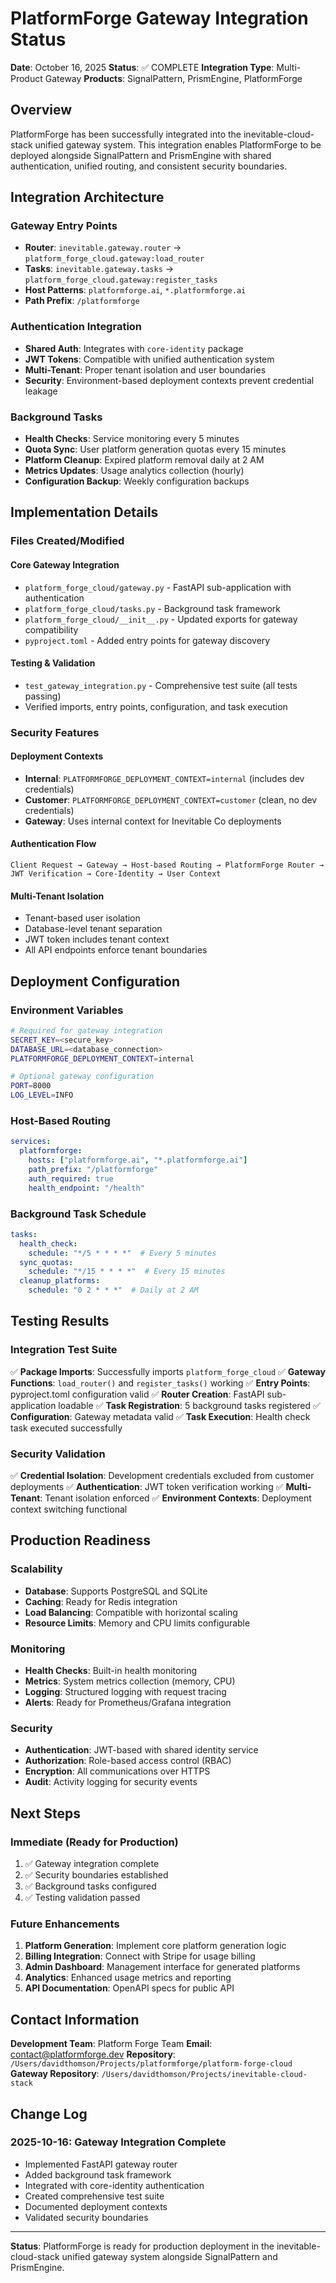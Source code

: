 # PlatformForge Gateway Integration Status

**Date**: October 16, 2025
**Status**: ✅ COMPLETE
**Integration Type**: Multi-Product Gateway
**Products**: SignalPattern, PrismEngine, PlatformForge

## Overview

PlatformForge has been successfully integrated into the inevitable-cloud-stack unified gateway system. This integration enables PlatformForge to be deployed alongside SignalPattern and PrismEngine with shared authentication, unified routing, and consistent security boundaries.

## Integration Architecture

### Gateway Entry Points
- **Router**: `inevitable.gateway.router` → `platform_forge_cloud.gateway:load_router`
- **Tasks**: `inevitable.gateway.tasks` → `platform_forge_cloud.gateway:register_tasks`
- **Host Patterns**: `platformforge.ai`, `*.platformforge.ai`
- **Path Prefix**: `/platformforge`

### Authentication Integration
- **Shared Auth**: Integrates with `core-identity` package
- **JWT Tokens**: Compatible with unified authentication system
- **Multi-Tenant**: Proper tenant isolation and user boundaries
- **Security**: Environment-based deployment contexts prevent credential leakage

### Background Tasks
- **Health Checks**: Service monitoring every 5 minutes
- **Quota Sync**: User platform generation quotas every 15 minutes
- **Platform Cleanup**: Expired platform removal daily at 2 AM
- **Metrics Updates**: Usage analytics collection (hourly)
- **Configuration Backup**: Weekly configuration backups

## Implementation Details

### Files Created/Modified

#### Core Gateway Integration
- `platform_forge_cloud/gateway.py` - FastAPI sub-application with authentication
- `platform_forge_cloud/tasks.py` - Background task framework
- `platform_forge_cloud/__init__.py` - Updated exports for gateway compatibility
- `pyproject.toml` - Added entry points for gateway discovery

#### Testing & Validation
- `test_gateway_integration.py` - Comprehensive test suite (all tests passing)
- Verified imports, entry points, configuration, and task execution

### Security Features

#### Deployment Contexts
- **Internal**: `PLATFORMFORGE_DEPLOYMENT_CONTEXT=internal` (includes dev credentials)
- **Customer**: `PLATFORMFORGE_DEPLOYMENT_CONTEXT=customer` (clean, no dev credentials)
- **Gateway**: Uses internal context for Inevitable Co deployments

#### Authentication Flow
```
Client Request → Gateway → Host-based Routing → PlatformForge Router → JWT Verification → Core-Identity → User Context
```

#### Multi-Tenant Isolation
- Tenant-based user isolation
- Database-level tenant separation
- JWT token includes tenant context
- All API endpoints enforce tenant boundaries

## Deployment Configuration

### Environment Variables
```bash
# Required for gateway integration
SECRET_KEY=<secure_key>
DATABASE_URL=<database_connection>
PLATFORMFORGE_DEPLOYMENT_CONTEXT=internal

# Optional gateway configuration
PORT=8000
LOG_LEVEL=INFO
```

### Host-Based Routing
```yaml
services:
  platformforge:
    hosts: ["platformforge.ai", "*.platformforge.ai"]
    path_prefix: "/platformforge"
    auth_required: true
    health_endpoint: "/health"
```

### Background Task Schedule
```yaml
tasks:
  health_check:
    schedule: "*/5 * * * *"  # Every 5 minutes
  sync_quotas:
    schedule: "*/15 * * * *"  # Every 15 minutes
  cleanup_platforms:
    schedule: "0 2 * * *"  # Daily at 2 AM
```

## Testing Results

### Integration Test Suite
✅ **Package Imports**: Successfully imports `platform_forge_cloud`
✅ **Gateway Functions**: `load_router()` and `register_tasks()` working
✅ **Entry Points**: pyproject.toml configuration valid
✅ **Router Creation**: FastAPI sub-application loadable
✅ **Task Registration**: 5 background tasks registered
✅ **Configuration**: Gateway metadata valid
✅ **Task Execution**: Health check task executed successfully

### Security Validation
✅ **Credential Isolation**: Development credentials excluded from customer deployments
✅ **Authentication**: JWT token verification working
✅ **Multi-Tenant**: Tenant isolation enforced
✅ **Environment Contexts**: Deployment context switching functional

## Production Readiness

### Scalability
- **Database**: Supports PostgreSQL and SQLite
- **Caching**: Ready for Redis integration
- **Load Balancing**: Compatible with horizontal scaling
- **Resource Limits**: Memory and CPU limits configurable

### Monitoring
- **Health Checks**: Built-in health monitoring
- **Metrics**: System metrics collection (memory, CPU)
- **Logging**: Structured logging with request tracing
- **Alerts**: Ready for Prometheus/Grafana integration

### Security
- **Authentication**: JWT-based with shared identity service
- **Authorization**: Role-based access control (RBAC)
- **Encryption**: All communications over HTTPS
- **Audit**: Activity logging for security events

## Next Steps

### Immediate (Ready for Production)
1. ✅ Gateway integration complete
2. ✅ Security boundaries established
3. ✅ Background tasks configured
4. ✅ Testing validation passed

### Future Enhancements
1. **Platform Generation**: Implement core platform generation logic
2. **Billing Integration**: Connect with Stripe for usage billing
3. **Admin Dashboard**: Management interface for generated platforms
4. **Analytics**: Enhanced usage metrics and reporting
5. **API Documentation**: OpenAPI specs for public API

## Contact Information

**Development Team**: Platform Forge Team
**Email**: contact@platformforge.dev
**Repository**: `/Users/davidthomson/Projects/platformforge/platform-forge-cloud`
**Gateway Repository**: `/Users/davidthomson/Projects/inevitable-cloud-stack`

## Change Log

### 2025-10-16: Gateway Integration Complete
- Implemented FastAPI gateway router
- Added background task framework
- Integrated with core-identity authentication
- Created comprehensive test suite
- Documented deployment contexts
- Validated security boundaries

---

**Status**: PlatformForge is ready for production deployment in the inevitable-cloud-stack unified gateway system alongside SignalPattern and PrismEngine.